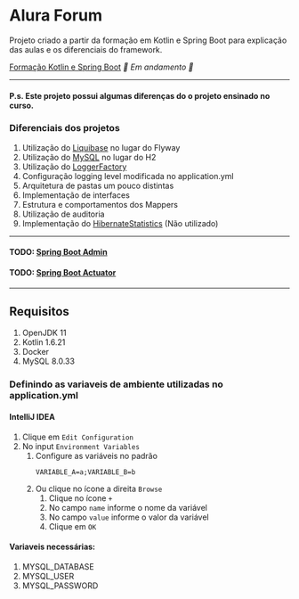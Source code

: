 # Alura Forum
Projeto criado a partir da formação em Kotlin e Spring Boot para explicação das aulas e os diferenciais do framework.

[Formação Kotlin e Spring Boot](https://cursos.alura.com.br/formacao-kotlin-spring-boot) *🚧 Em andamento 🚧*

---

#### P.s. Este projeto possui algumas diferenças do o projeto ensinado no curso.

### Diferenciais dos projetos
1. Utilização do [Liquibase](https://contribute.liquibase.com/extensions-integrations/directory/integration-docs/springboot/springboot/) no lugar do Flyway
2. Utilização do [MySQL](https://spring.io/guides/gs/accessing-data-mysql/) no lugar do H2
3. Utilização do [LoggerFactory](https://www.slf4j.org/api/org/slf4j/LoggerFactory.html)
4. Configuração logging level modificada no application.yml
5. Arquitetura de pastas um pouco distintas
6. Implementação de interfaces
7. Estrutura e comportamentos dos Mappers
8. Utilização de auditoria
9. Implementação do [HibernateStatistics](https://docs.jboss.org/hibernate/orm/current/userguide/html_single/Hibernate_User_Guide.html#statistics) (Não utilizado)

---

#### TODO: [Spring Boot Admin](https://www.baeldung.com/spring-boot-changing-log-level-at-runtime)
#### TODO: [Spring Boot Actuator](https://docs.spring.io/spring-boot/docs/current/reference/html/actuator.html)

---

## Requisitos
1. OpenJDK 11
2. Kotlin 1.6.21
3. Docker
4. MySQL 8.0.33

### Definindo as variaveis de ambiente utilizadas no application.yml 
#### IntelliJ IDEA

1. Clique em `Edit Configuration`
2. No input `Environment Variables`
    1. Configure as variáveis no padrão
        ```
        VARIABLE_A=a;VARIABLE_B=b
        ```
    2. Ou clique no ícone a direita `Browse`
        1. Clique no ícone `+`
        2. No campo `name` informe o nome da variável
        3. No campo `value` informe o valor da variável
        4. Clique em `OK`

#### Variaveis necessárias:
1. MYSQL_DATABASE 
2. MYSQL_USER
3. MYSQL_PASSWORD
